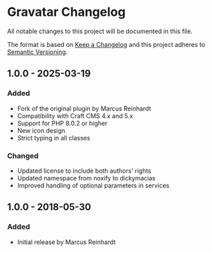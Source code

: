 # Gravatar Changelog

All notable changes to this project will be documented in this file.

The format is based on [Keep a Changelog](http://keepachangelog.com/) and this project adheres to [Semantic Versioning](http://semver.org/).

## 1.0.0 - 2025-03-19
### Added
- Fork of the original plugin by Marcus Reinhardt
- Compatibility with Craft CMS 4.x and 5.x
- Support for PHP 8.0.2 or higher
- New icon design
- Strict typing in all classes

### Changed
- Updated license to include both authors' rights
- Updated namespace from noxify to dickymacias
- Improved handling of optional parameters in services

## 1.0.0 - 2018-05-30
### Added
- Initial release by Marcus Reinhardt
